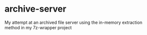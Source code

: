 # archive-server
My attempt at an archived file server using the in-memory extraction method in my 7z-wrapper project
